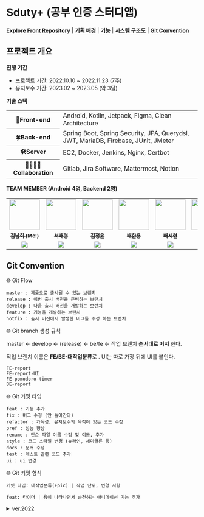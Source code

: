 # Sduty+ (공부 인증 스터디앱)
<!--<img src="https://user-images.githubusercontent.com/49026286/202903659-84b39720-96f9-4a7c-8ea8-80c8e299ad35.png" width="200" height="200"/>-->

**[Explore Front Repository](./AOS)** 
| **[기획 배경](https://github.com/SdutyPlus/SdutyPlus?tab=readme-ov-file#%EA%B8%B0%ED%9A%8D-%EB%B0%B0%EA%B2%BD)** 
| **[기능](https://github.com/SdutyPlus/SdutyPlus?tab=readme-ov-file#%EA%B8%B0%EB%8A%A5)**
| **[시스템 구조도](https://github.com/SdutyPlus/SdutyPlus?tab=readme-ov-file#%EC%8B%9C%EC%8A%A4%ED%85%9C-%EA%B5%AC%EC%A1%B0%EB%8F%84)**
| **[Git Convention](https://github.com/SdutyPlus/SdutyPlus?tab=readme-ov-file#%EA%B7%9C%EC%B9%99)**

## 프로젝트 개요
**진행 기간**
 - 프로젝트 기간: 2022.10.10 ~ 2022.11.23 (7주)
 - 유지보수 기간: 2023.02 ~ 2023.05 (약 3달)

**기술 스택**
<table>
	<tr><th rowspan="1">🐬Front-end</th><td>Android, Kotlin, Jetpack, Figma, Clean Architecture</td></tr>
	<tr><th rowspan="1">🍀Back-end</th><td>Spring Boot, Spring Security, JPA, Querydsl, JWT, MariaDB, Firebase, JUnit, JMeter</td></tr>
    <tr><th rowspan="1">🛠Server</th><td>EC2, Docker, Jenkins, Nginx, Certbot</td></tr>
	<tr><th rowspan="1">👨‍👩‍👦‍👦Collaboration</th><td>Gitlab, Jira Software, Mattermost, Notion</td></tr>

</table>

**TEAM MEMBER (Android 4명, Backend 2명)**
<table>
  <tr>
    <td align="center"><a href="https://github.com/nhee-dev"><img src="https://avatars.githubusercontent.com/nhee-dev" width=80px;" alt=""></td>
    <td align="center"><a href="https://github.com/forlivd"><img src="https://avatars.githubusercontent.com/forlivd" width=80px;" alt=""></td>
    <td align="center"><a href="https://github.com/YunsHub"><img src="https://avatars.githubusercontent.com/YunsHub" width=80px;" alt=""></td>
    <td align="center"><a href="https://github.com/toy9910"><img src="https://avatars.githubusercontent.com/toy9910" width=80px;" alt=""></td>
    <td align="center"><a href="https://github.com/Sicoree"><img src="https://avatars.githubusercontent.com/Sicoree" width=80px;" alt=""></td>
    <td align="center"><a href="https://github.com/pmi4202"><img src="https://avatars.githubusercontent.com/pmi4202" width=80px;" alt=""></td>
  </tr>
  <tr>
    <td align="center"><a href="https://github.com/nhee-dev"><sub><b>김남희 (Me!)</b></td>
    <td align="center"><a href="https://github.com/forlivd"><sub><b>서재형</b></td>
    <td align="center"><a href="https://github.com/YunsHub"><sub><b>김정윤</b></td>
    <td align="center"><a href="https://github.com/toy9910"><sub><b>배한용</b></td>
    <td align="center"><a href="https://github.com/Sicoree"><sub><b>배시현</b></td>
    <td align="center"><a href="https://github.com/pmi4202"><sub><b>편예린</b></td>
  </tr>
  <tr>
    <td align="center"><img src="https://img.shields.io/badge/Android-3DDC84?style=flat&logo=Android&logoColor=white"/></td>
    <td align="center"><img src="https://img.shields.io/badge/Android-3DDC84?style=flat&logo=Android&logoColor=white"/></td>
    <td align="center"><img src="https://img.shields.io/badge/Android-3DDC84?style=flat&logo=Android&logoColor=white"/></td>
    <td align="center"><img src="https://img.shields.io/badge/Android-3DDC84?style=flat&logo=Android&logoColor=white"/></td>
    <td align="center"><img src="https://img.shields.io/badge/Spring-6DB33F?style=flat&logo=Spring&logoColor=white"/></td>
    <td align="center"><img src="https://img.shields.io/badge/Spring-6DB33F?style=flat&logo=Spring&logoColor=white"/></td>	
  </tr>  
</table>


## Git Convention

🌐 Git Flow
```
master : 제품으로 출시될 수 있는 브랜치
release : 이번 출시 버전을 준비하는 브랜치
develop : 다음 출시 버전을 개발하는 브랜치
feature : 기능을 개발하는 브랜치
hotfix : 출시 버전에서 발생한 버그를 수정 하는 브랜치
```

🌐 Git branch 생성 규칙

master ← develop ←  (release) ← be/fe ← 작업 브랜치 **순서대로 머지** 한다.

작업 브랜치 이름은 **FE/BE-대작업분류**로 . UI는 따로 가장 뒤에 UI를 붙인다.
```
FE-report
FE-report-UI
FE-pomodoro-timer
BE-report
```

🌐 Git 커밋 타입
```
feat : 기능 추가
fix : 버그 수정 (안 돌아간다)
refactor : 가독성, 유지보수의 목적이 있는 코드 수정
pref : 성능 향상
rename : 단순 파일 이름 수정 및 이동, 추가
style : 코드 스타일 변경 (뉴라인, 세미콜론 등)
docs : 문서 수정
test : 테스트 관련 코드 추가
ui : ui 변경
```

🌐 Git 커밋 형식
```
커밋 타입: 대작업분류(Epic) | 작업 단위, 변경 사항
```
```
feat: 타이머 | 용이 나타나면서 승천하는 애니메이션 기능 추가
```

<details>
<summary>ver.2022</summary>
<div markdown="1">

</br>
🌐 Git branch 생성 규칙

master ← develop ←  (release) ← be/fe ← feat  **순서대로 머지** 한다.


개발 시 **feat-기능 이름** 으로 브랜치를 만들어 상위에 머지한다.

- BE/**feat/naver-login**
- FE/**feat/naver-login**

UI만 작업을 할때는 가장 뒤에 UI를 작성한다.

- FE/**feat/naver-login-UI**


🌐 Git 커밋 컨벤션 생성 규칙
```
feat : 기능 추가
fix : 버그 수정
docs : 문서 수정
style : 단순 수정 (세미콜론, 코드 이동, 띄어 쓰기, 이름 변경)
rename: 추가된 기능, 별 내용 없이 폴더 및 파일만 추가, 폴더 및 파일 이름 수정, 옮기기
refactor : 코드 리팩토링
test : 테스트 추가
comment : 필요한 주석 추가 및 변경
release : 배포 관련 수정, 버전 관리
study : 학습 내용
```
**ver01(간략) : commit type: Epic/대분류 | 작업 단위 [Jira 이슈 번호]**


feat: 회원관리 | 네이버 로그인 기능 추가  [Jira 이슈번호]

**ver02(설명) : ver01양식(Jira 번호 빼고) - 본문 - [Jira 이슈 번호]**

feat: 회원관리 | 네이버 로그인 기능 추가

본문은 위, 아래 한 줄 띄우고 원하는 대로 작성한다.

 => 이런 식으로 특수기호를 쓰거나 이모티콘을 쓰는 것도 가능하다. 😄

단, 한 줄에 너무 길지 않도록 작성하자.

[Jira 이슈 번호]

<br/>



</div>
</details>

